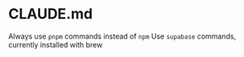 # CLAUDE.md

Always use `pnpm` commands instead of `npm`
Use `supabase` commands, currently installed with brew

